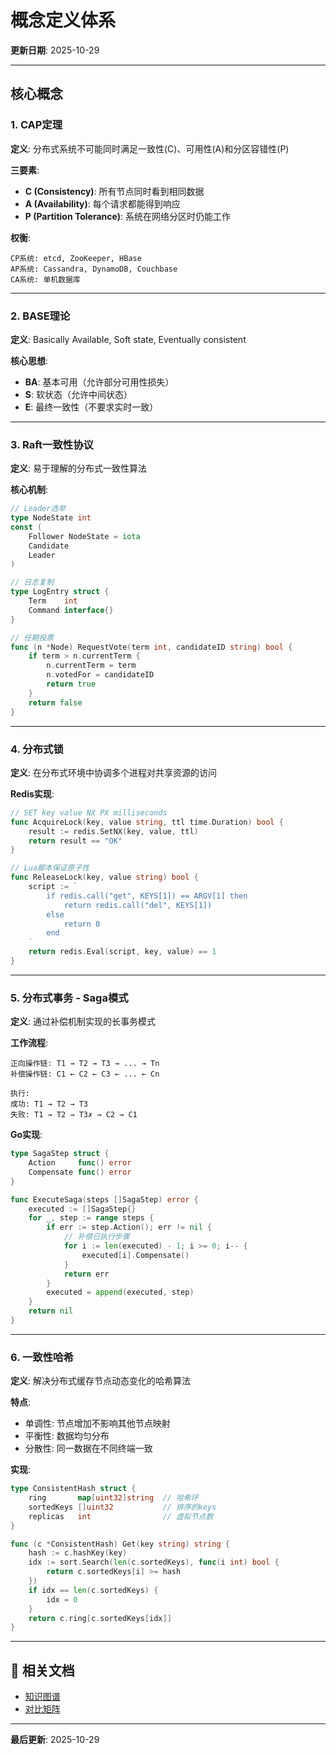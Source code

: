 ﻿# 概念定义体系

**更新日期**: 2025-10-29

---

## 核心概念

### 1. CAP定理

**定义**: 分布式系统不可能同时满足一致性(C)、可用性(A)和分区容错性(P)

**三要素**:
- **C (Consistency)**: 所有节点同时看到相同数据
- **A (Availability)**: 每个请求都能得到响应
- **P (Partition Tolerance)**: 系统在网络分区时仍能工作

**权衡**:
```
CP系统: etcd, ZooKeeper, HBase
AP系统: Cassandra, DynamoDB, Couchbase
CA系统: 单机数据库
```

---

### 2. BASE理论

**定义**: Basically Available, Soft state, Eventually consistent

**核心思想**:
- **BA**: 基本可用（允许部分可用性损失）
- **S**: 软状态（允许中间状态）
- **E**: 最终一致性（不要求实时一致）

---

### 3. Raft一致性协议

**定义**: 易于理解的分布式一致性算法

**核心机制**:
```go
// Leader选举
type NodeState int
const (
    Follower NodeState = iota
    Candidate
    Leader
)

// 日志复制
type LogEntry struct {
    Term    int
    Command interface{}
}

// 任期投票
func (n *Node) RequestVote(term int, candidateID string) bool {
    if term > n.currentTerm {
        n.currentTerm = term
        n.votedFor = candidateID
        return true
    }
    return false
}
```

---

### 4. 分布式锁

**定义**: 在分布式环境中协调多个进程对共享资源的访问

**Redis实现**:
```go
// SET key value NX PX milliseconds
func AcquireLock(key, value string, ttl time.Duration) bool {
    result := redis.SetNX(key, value, ttl)
    return result == "OK"
}

// Lua脚本保证原子性
func ReleaseLock(key, value string) bool {
    script := `
        if redis.call("get", KEYS[1]) == ARGV[1] then
            return redis.call("del", KEYS[1])
        else
            return 0
        end
    `
    return redis.Eval(script, key, value) == 1
}
```

---

### 5. 分布式事务 - Saga模式

**定义**: 通过补偿机制实现的长事务模式

**工作流程**:
```
正向操作链: T1 → T2 → T3 → ... → Tn
补偿操作链: C1 ← C2 ← C3 ← ... ← Cn

执行:
成功: T1 → T2 → T3
失败: T1 → T2 → T3✗ → C2 → C1
```

**Go实现**:
```go
type SagaStep struct {
    Action     func() error
    Compensate func() error
}

func ExecuteSaga(steps []SagaStep) error {
    executed := []SagaStep{}
    for _, step := range steps {
        if err := step.Action(); err != nil {
            // 补偿已执行步骤
            for i := len(executed) - 1; i >= 0; i-- {
                executed[i].Compensate()
            }
            return err
        }
        executed = append(executed, step)
    }
    return nil
}
```

---

### 6. 一致性哈希

**定义**: 解决分布式缓存节点动态变化的哈希算法

**特点**:
- 单调性: 节点增加不影响其他节点映射
- 平衡性: 数据均匀分布
- 分散性: 同一数据在不同终端一致

**实现**:
```go
type ConsistentHash struct {
    ring       map[uint32]string  // 哈希环
    sortedKeys []uint32           // 排序的keys
    replicas   int                // 虚拟节点数
}

func (c *ConsistentHash) Get(key string) string {
    hash := c.hashKey(key)
    idx := sort.Search(len(c.sortedKeys), func(i int) bool {
        return c.sortedKeys[i] >= hash
    })
    if idx == len(c.sortedKeys) {
        idx = 0
    }
    return c.ring[c.sortedKeys[idx]]
}
```

---

## 🔗 相关文档

- [知识图谱](./00-知识图谱.md)
- [对比矩阵](./00-对比矩阵.md)

---

**最后更新**: 2025-10-29
